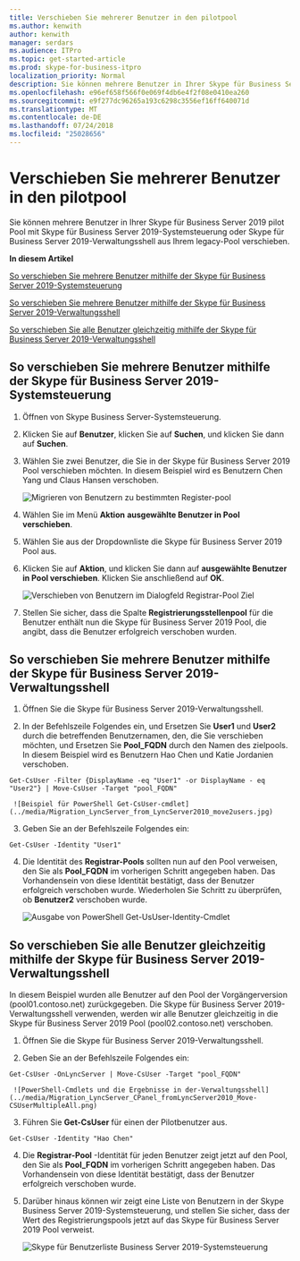 ```yaml
---
title: Verschieben Sie mehrerer Benutzer in den pilotpool
ms.author: kenwith
author: kenwith
manager: serdars
ms.audience: ITPro
ms.topic: get-started-article
ms.prod: skype-for-business-itpro
localization_priority: Normal
description: Sie können mehrere Benutzer in Ihrer Skype für Business Server 2019 pilot Pool mit Skype für Business Server 2019-Systemsteuerung oder Skype für Business Server 2019-Verwaltungsshell aus Ihrem legacy-Pool verschieben.
ms.openlocfilehash: e96ef658f566f0e069f4db6e4f2f08e0410ea260
ms.sourcegitcommit: e9f277dc96265a193c6298c3556ef16ff640071d
ms.translationtype: MT
ms.contentlocale: de-DE
ms.lasthandoff: 07/24/2018
ms.locfileid: "25028656"
---
```

# <a name="move-multiple-users-to-the-pilot-pool"></a>Verschieben Sie mehrerer Benutzer in den pilotpool

Sie können mehrere Benutzer in Ihrer Skype für Business Server 2019 pilot Pool mit Skype für Business Server 2019-Systemsteuerung oder Skype für Business Server 2019-Verwaltungsshell aus Ihrem legacy-Pool verschieben.

 **In diesem Artikel**
  
[So verschieben Sie mehrere Benutzer mithilfe der Skype für Business Server 2019-Systemsteuerung](#sectionSection0)
  
[So verschieben Sie mehrere Benutzer mithilfe der Skype für Business Server 2019-Verwaltungsshell](#sectionSection1)
  
[So verschieben Sie alle Benutzer gleichzeitig mithilfe der Skype für Business Server 2019-Verwaltungsshell](#sectionSection2)
  
  
## <a name="to-move-multiple-users-by-using-the-skype-for-business-server-2019-control-panel"></a>So verschieben Sie mehrere Benutzer mithilfe der Skype für Business Server 2019-Systemsteuerung
<a name="sectionSection0"> </a>

1. Öffnen von Skype Business Server-Systemsteuerung.
    
2. Klicken Sie auf **Benutzer**, klicken Sie auf **Suchen**, und klicken Sie dann auf **Suchen**.
    
3. Wählen Sie zwei Benutzer, die Sie in der Skype für Business Server 2019 Pool verschieben möchten. In diesem Beispiel wird es Benutzern Chen Yang und Claus Hansen verschoben.
    
     ![Migrieren von Benutzern zu bestimmten Register-pool](../media/Migration_LyncServer_CPanel_fromLyncServer2010_MoveMultipleUsersList.JPG)
  
4. Wählen Sie im Menü **Aktion** **ausgewählte Benutzer in Pool verschieben**.
    
5. Wählen Sie aus der Dropdownliste die Skype für Business Server 2019 Pool aus.
    
6. Klicken Sie auf **Aktion**, und klicken Sie dann auf **ausgewählte Benutzer in Pool verschieben**. Klicken Sie anschließend auf **OK**.
    
     ![Verschieben von Benutzern im Dialogfeld Registrar-Pool Ziel](../media/Migration_LyncServer_from_LyncServer2010_CPanelMoveUserSelectPoolDialog.png)
  
7. Stellen Sie sicher, dass die Spalte **Registrierungsstellenpool** für die Benutzer enthält nun die Skype für Business Server 2019 Pool, die angibt, dass die Benutzer erfolgreich verschoben wurden. 
    
## <a name="to-move-multiple-users-by-using-the-skype-for-business-server-2019-management-shell"></a>So verschieben Sie mehrere Benutzer mithilfe der Skype für Business Server 2019-Verwaltungsshell
<a name="sectionSection1"> </a>

1. Öffnen Sie die Skype für Business Server 2019-Verwaltungsshell. 
    
2.  In der Befehlszeile Folgendes ein, und Ersetzen Sie **User1** und **User2** durch die betreffenden Benutzernamen, den, die Sie verschieben möchten, und Ersetzen Sie **Pool_FQDN** durch den Namen des zielpools. In diesem Beispiel wird es Benutzern Hao Chen und Katie Jordanien verschoben. 
    
  ```
  Get-CsUser -Filter {DisplayName -eq "User1" -or DisplayName - eq "User2"} | Move-CsUser -Target "pool_FQDN"
  ```

     ![Beispiel für PowerShell Get-CsUser-cmdlet](../media/Migration_LyncServer_from_LyncServer2010_move2users.jpg)
  
3. Geben Sie an der Befehlszeile Folgendes ein: 
    
  ```
  Get-CsUser -Identity "User1"
  ```

4. Die Identität des **Registrar-Pools** sollten nun auf den Pool verweisen, den Sie als **Pool_FQDN** im vorherigen Schritt angegeben haben. Das Vorhandensein von diese Identität bestätigt, dass der Benutzer erfolgreich verschoben wurde. Wiederholen Sie Schritt zu überprüfen, ob **Benutzer2** verschoben wurde. 
    
     ![Ausgabe von PowerShell Get-UsUser-Identity-Cmdlet](../media/Migration_LyncServer_from_LyncServer2010_showuser.jpg)
  
## <a name="to-move-all-users-at-the-same-time-by-using-the-skype-for-business-server-2019-management-shell"></a>So verschieben Sie alle Benutzer gleichzeitig mithilfe der Skype für Business Server 2019-Verwaltungsshell
<a name="sectionSection2"> </a>

In diesem Beispiel wurden alle Benutzer auf den Pool der Vorgängerversion (pool01.contoso.net) zurückgegeben. Die Skype für Business Server 2019-Verwaltungsshell verwenden, werden wir alle Benutzer gleichzeitig in die Skype für Business Server 2019 Pool (pool02.contoso.net) verschoben.
  
1. Öffnen Sie die Skype für Business Server 2019-Verwaltungsshell.
    
2. Geben Sie an der Befehlszeile Folgendes ein: 
    
  ```
  Get-CsUser -OnLyncServer | Move-CsUser -Target "pool_FQDN"
  ```

     ![PowerShell-Cmdlets und die Ergebnisse in der-Verwaltungsshell](../media/Migration_LyncServer_CPanel_fromLyncServer2010_Move-CSUserMultipleAll.png)
  
3. Führen Sie **Get-CsUser** für einen der Pilotbenutzer aus. 
    
  ```
  Get-CsUser -Identity "Hao Chen"
  ```

4. Die **Registrar-Pool** -Identität für jeden Benutzer zeigt jetzt auf den Pool, den Sie als **Pool_FQDN** im vorherigen Schritt angegeben haben. Das Vorhandensein von diese Identität bestätigt, dass der Benutzer erfolgreich verschoben wurde. 
    
5. Darüber hinaus können wir zeigt eine Liste von Benutzern in der Skype Business Server 2019-Systemsteuerung, und stellen Sie sicher, dass der Wert des Registrierungspools jetzt auf das Skype für Business Server 2019 Pool verweist.
    
     ![Skype für Benutzerliste Business Server 2019-Systemsteuerung](../media/Migration_LyncServer_CPanel_fromLyncServer2010_Move-CSUserVerifyHao.JPG)
  

